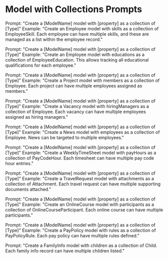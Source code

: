 # Model with Collections Prompts

Prompt: "Create a [ModelName] model with [property] as a collection of [Type]"
Example: "Create an Employee model with skills as a collection of EmployeeSkill. Each employee can have multiple skills, and these are managed as a list within the employee record."

Prompt: "Create a [ModelName] model with [property] as a collection of [Type]"
Example: "Create an Employee model with educations as a collection of EmployeeEducation. This allows tracking all educational qualifications for each employee."

Prompt: "Create a [ModelName] model with [property] as a collection of [Type]"
Example: "Create a Project model with members as a collection of Employee. Each project can have multiple employees assigned as members."

Prompt: "Create a [ModelName] model with [property] as a collection of [Type]"
Example: "Create a Vacancy model with hiringManagers as a collection of Employee. Each vacancy can have multiple employees assigned as hiring managers."

Prompt: "Create a [ModelName] model with [property] as a collection of [Type]"
Example: "Create a News model with employees as a collection of Employee. News can be targeted to multiple employees."

Prompt: "Create a [ModelName] model with [property] as a collection of [Type]"
Example: "Create a WeeklyTimeSheet model with payHours as a collection of PayCodeHour. Each timesheet can have multiple pay code hour entries."

Prompt: "Create a [ModelName] model with [property] as a collection of [Type]"
Example: "Create a TravelRequest model with attachments as a collection of Attachment. Each travel request can have multiple supporting documents attached."

Prompt: "Create a [ModelName] model with [property] as a collection of [Type]"
Example: "Create an OnlineCourse model with participants as a collection of OnlineCourseParticipant. Each online course can have multiple participants."

Prompt: "Create a [ModelName] model with [property] as a collection of [Type]"
Example: "Create a PayPolicy model with rules as a collection of PayPolicyRule. Each pay policy can have multiple rules defined."

Prompt: "Create a FamilyInfo model with children as a collection of Child. Each family info record can have multiple children listed."